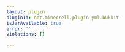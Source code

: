 ```yaml
---
layout: plugin
pluginId: net.minecrell.plugin-yml.bukkit
isJarAvailable: true
error: ''
violations: []

---
```

